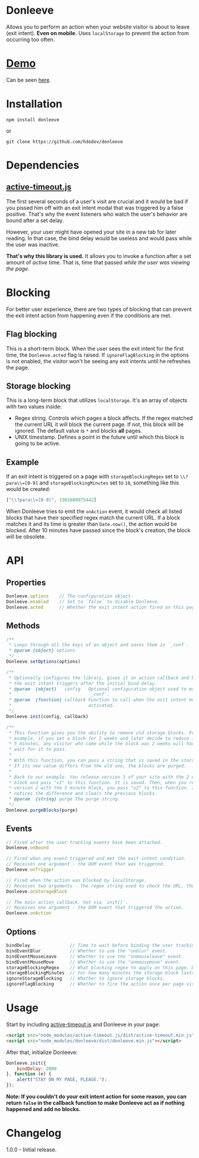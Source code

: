 # Donleeve
Allows you to perform an action when your website visitor is about to leave (exit intent). **Even on mobile.** Uses `localStorage` to prevent the action from occurring too often.

# [Demo](https://hdodov.github.io/donleeve/)

Can be seen [here](https://hdodov.github.io/donleeve/).

# Installation

```
npm install donleeve
```

or

```
git clone https://github.com/hdodov/donleeve
```

# Dependencies

## [active-timeout.js](https://github.com/hdodov/active-timeout.js)

The first several seconds of a user's visit are crucial and it would be bad if you pissed him off with an exit intent modal that was triggered by a false positive. That's why the event listeners who watch the user's behavior are bound after a set delay.

However, your user might have opened your site in a new tab for later reading. In that case, the bind delay would be useless and would pass while the user was inactive.

**That's why this library is used.** It allows you to invoke a function after a set amount of *active* time. That is, time that passed *while the user was viewing the page*.

# Blocking

For better user experience, there are two types of blocking that can prevent the exit intent action from happening even if the conditions are met.

## Flag blocking

This is a short-term block. When the user sees the exit intent for the first time, the `Donleeve.acted` flag is raised. If `ignoreFlagBlocking` in the options is not enabled, the visitor won't be seeing any exit intents until he refreshes the page.

## Storage blocking

This is a long-term block that utilizes `localStorage`. It's an array of objects with two values inside:

- Regex string. Controls which pages a block affects. If the regex matched the current URL it will block the current page. If not, this block will be ignored. The default value is `*` and blocks **all** pages.
- UNIX timestamp. Defines a point in the future until which this block is going to be active.

## Example

If an exit intent is triggered on a page with `storageBlockingRegex` set to `\\?para\\=[0-9]` and `storageBlockingMinutes` set to `10`, something like this would be created:

```js
["\\?para\\=[0-9]", 1501680075442]
```

When Donleeve tries to emit the `onAction` event, it would check all listed blocks that have their specified regex match the current URL. If a block matches it and its time is greater than `Date.now()`, the action would be blocked. After 10 minutes have passed since the block's creation, the block will be obsolete.

# API

## Properties

```js
Donleeve.options    // The configuration object.
Donleeve.enabled    // Set to `false` to disable Donleeve.
Donleeve.acted      // Whether the exit intent action fired on this page visit.
```

## Methods

```js
/**
 * Loops through all the keys of an object and saves them in `_conf`.
 * @param {object} options
 */
Donleeve.setOptions(options)

/**
 * Optionally configures the library, gives it an action callback and binds
 * the exit intent triggers after the initial bind delay.
 * @param  {object}   config   Optional configuration object used to modify
 *                             `_conf`.
 * @param  {function} callback Function to call when the exit intent must be
 *                             activated.
 */
Donleeve.init(config, callback)

/**
 * This function gives you the ability to remove old storage blocks. For
 * example, if you set a block for 2 weeks and later decide to reduce it to
 * 5 minutes, any visitor who came while the block was 2 weeks will have to
 * wait for it to pass.
 *
 * With this function, you can pass a string that is saved in the storage.
 * If its new value differs from the old one, the blocks are purged.
 *
 * Back to our example. You release version 1 of your site with the 2 week
 * block and pass "v1" to this function. It is saved. Then, when you release
 * version 2 with the 5 minute block, you pass "v2" to this function. It
 * notices the difference and clears the previous blocks.
 * @param  {string} purge The purge string.
 */
Donleeve.purgeBlocks(purge)
```

## Events

```js
// Fired after the user tracking events have been attached.
Donleeve.onBound

// Fired when any event triggered and met the exit intent condition.
// Receives one argument - the DOM event that was triggered.
Donleeve.onTrigger 

// Fired when the action was blocked by localStorage.
// Receives two arguments - the regex string used to check the URL, the time remaining on the block.
Donleeve.onStorageBlock 

// The main action callback. Set via `init()`.
// Receives one argument - the DOM event that triggered the action.
Donleeve.onAction
```

## Options

```js
bindDelay               // Time to wait before binding the user tracking events.
bindEventBlur           // Whether to use the "onblur" event.
bindEventMouseLeave     // Whether to use the "onmouseleave" event.
bindEventMouseMove      // Whether to use the "onmousemove" event.
storageBlockingRegex    // What blocking regex to apply on this page. Default is "*" and blocks on all URLs.
storageBlockingMinutes  // For how many minutes the storage block lasts.
ignoreStorageBlocking   // Whether to ignore storage blocks.
ignoreFlagBlocking      // Whether to fire the action once per page visit. `Donleeve.acted` is the flag.
```

# Usage

Start by including [active-timeout.js](https://github.com/hdodov/active-timeout.js) and Donleeve in your page:

```html
<script src="node_modules/active-timeout.js/dist/active-timeout.min.js"></script>
<script src="node_modules/donleeve/dist/donleeve.min.js"></script>
```

After that, initialize Donleeve:

```js
Donleeve.init({
    bindDelay: 2000
}, function (e) {
    alert("STAY ON MY PAGE, PLEASE.");
});
```

**Note: If you couldn't do your exit intent action for some reason, you can return `false` in the callback function to make Donleeve act as if nothing happened and add no blocks.**

# Changelog

1.0.0 - Initial release.